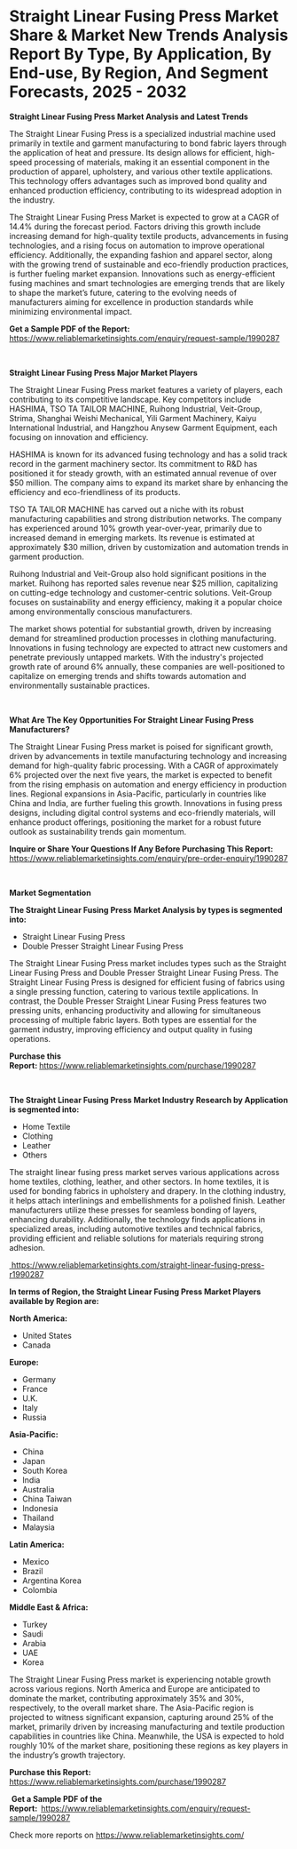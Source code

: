 <p><h1>Straight Linear Fusing Press Market Share & Market New Trends Analysis Report By Type, By Application, By End-use, By Region, And Segment Forecasts, 2025 - 2032</h1></p><p><strong>Straight Linear Fusing Press Market Analysis and Latest Trends</strong></p>
<p><p>The Straight Linear Fusing Press is a specialized industrial machine used primarily in textile and garment manufacturing to bond fabric layers through the application of heat and pressure. Its design allows for efficient, high-speed processing of materials, making it an essential component in the production of apparel, upholstery, and various other textile applications. This technology offers advantages such as improved bond quality and enhanced production efficiency, contributing to its widespread adoption in the industry.</p><p>The Straight Linear Fusing Press Market is expected to grow at a CAGR of 14.4% during the forecast period. Factors driving this growth include increasing demand for high-quality textile products, advancements in fusing technologies, and a rising focus on automation to improve operational efficiency. Additionally, the expanding fashion and apparel sector, along with the growing trend of sustainable and eco-friendly production practices, is further fueling market expansion. Innovations such as energy-efficient fusing machines and smart technologies are emerging trends that are likely to shape the market’s future, catering to the evolving needs of manufacturers aiming for excellence in production standards while minimizing environmental impact.</p></p>
<p><strong>Get a Sample PDF of the Report:&nbsp;</strong> <a href="https://www.reliablemarketinsights.com/enquiry/request-sample/1990287?utm_campaign=2198&utm_medium=2&utm_source=Github&utm_content=ia&utm_term=02032025&utm_id=straight-linear-fusing-press">https://www.reliablemarketinsights.com/enquiry/request-sample/1990287</a></p>
<p>&nbsp;</p>
<p><strong>Straight Linear Fusing Press Major Market Players</strong></p>
<p><p>The Straight Linear Fusing Press market features a variety of players, each contributing to its competitive landscape. Key competitors include HASHIMA, TSO TA TAILOR MACHINE, Ruihong Industrial, Veit-Group, Strima, Shanghai Weishi Mechanical, Yili Garment Machinery, Kaiyu International Industrial, and Hangzhou Anysew Garment Equipment, each focusing on innovation and efficiency.</p><p>HASHIMA is known for its advanced fusing technology and has a solid track record in the garment machinery sector. Its commitment to R&D has positioned it for steady growth, with an estimated annual revenue of over $50 million. The company aims to expand its market share by enhancing the efficiency and eco-friendliness of its products.</p><p>TSO TA TAILOR MACHINE has carved out a niche with its robust manufacturing capabilities and strong distribution networks. The company has experienced around 10% growth year-over-year, primarily due to increased demand in emerging markets. Its revenue is estimated at approximately $30 million, driven by customization and automation trends in garment production.</p><p>Ruihong Industrial and Veit-Group also hold significant positions in the market. Ruihong has reported sales revenue near $25 million, capitalizing on cutting-edge technology and customer-centric solutions. Veit-Group focuses on sustainability and energy efficiency, making it a popular choice among environmentally conscious manufacturers.</p><p>The market shows potential for substantial growth, driven by increasing demand for streamlined production processes in clothing manufacturing. Innovations in fusing technology are expected to attract new customers and penetrate previously untapped markets. With the industry's projected growth rate of around 6% annually, these companies are well-positioned to capitalize on emerging trends and shifts towards automation and environmentally sustainable practices.</p></p>
<p>&nbsp;</p>
<p><strong>What Are The Key Opportunities For Straight Linear Fusing Press Manufacturers?</strong></p>
<p><p>The Straight Linear Fusing Press market is poised for significant growth, driven by advancements in textile manufacturing technology and increasing demand for high-quality fabric processing. With a CAGR of approximately 6% projected over the next five years, the market is expected to benefit from the rising emphasis on automation and energy efficiency in production lines. Regional expansions in Asia-Pacific, particularly in countries like China and India, are further fueling this growth. Innovations in fusing press designs, including digital control systems and eco-friendly materials, will enhance product offerings, positioning the market for a robust future outlook as sustainability trends gain momentum.</p></p>
<p><strong>Inquire or Share Your Questions If Any Before Purchasing This Report:</strong> <a href="https://www.reliablemarketinsights.com/enquiry/pre-order-enquiry/1990287?utm_campaign=2198&utm_medium=2&utm_source=Github&utm_content=ia&utm_term=02032025&utm_id=straight-linear-fusing-press">https://www.reliablemarketinsights.com/enquiry/pre-order-enquiry/1990287</a></p>
<p>&nbsp;</p>
<p><strong>Market Segmentation</strong></p>
<p><strong>The Straight Linear Fusing Press Market Analysis by types is segmented into:</strong></p>
<p><ul><li>Straight Linear Fusing Press</li><li>Double Presser Straight Linear Fusing Press</li></ul></p>
<p><p>The Straight Linear Fusing Press market includes types such as the Straight Linear Fusing Press and Double Presser Straight Linear Fusing Press. The Straight Linear Fusing Press is designed for efficient fusing of fabrics using a single pressing function, catering to various textile applications. In contrast, the Double Presser Straight Linear Fusing Press features two pressing units, enhancing productivity and allowing for simultaneous processing of multiple fabric layers. Both types are essential for the garment industry, improving efficiency and output quality in fusing operations.</p></p>
<p><strong>Purchase this Report:&nbsp;</strong><a href="https://www.reliablemarketinsights.com/purchase/1990287?utm_campaign=2198&utm_medium=2&utm_source=Github&utm_content=ia&utm_term=02032025&utm_id=straight-linear-fusing-press">https://www.reliablemarketinsights.com/purchase/1990287</a></p>
<p>&nbsp;</p>
<p><strong>The Straight Linear Fusing Press Market Industry Research by Application is segmented into:</strong></p>
<p><ul><li>Home Textile</li><li>Clothing</li><li>Leather</li><li>Others</li></ul></p>
<p><p>The straight linear fusing press market serves various applications across home textiles, clothing, leather, and other sectors. In home textiles, it is used for bonding fabrics in upholstery and drapery. In the clothing industry, it helps attach interlinings and embellishments for a polished finish. Leather manufacturers utilize these presses for seamless bonding of layers, enhancing durability. Additionally, the technology finds applications in specialized areas, including automotive textiles and technical fabrics, providing efficient and reliable solutions for materials requiring strong adhesion.</p></p>
<p><a href="https://www.reliablemarketinsights.com/straight-linear-fusing-press-r1990287?utm_campaign=2198&utm_medium=2&utm_source=Github&utm_content=ia&utm_term=02032025&utm_id=straight-linear-fusing-press">&nbsp;https://www.reliablemarketinsights.com/straight-linear-fusing-press-r1990287</a></p>
<p><strong>In terms of Region, the Straight Linear Fusing Press Market Players available by Region are:</strong></p>
<p>
    <p> <strong> North America: </strong>
        <ul>
            <li>United States</li>
            <li>Canada</li>
        </ul>
        </p> 
    <p> <strong> Europe: </strong>
        <ul>
            <li>Germany</li>
            <li>France</li>
            <li>U.K.</li>
            <li>Italy</li>
            <li>Russia</li>
        </ul>
        </p> 
    <p> <strong> Asia-Pacific: </strong>
        <ul>
            <li>China</li>
            <li>Japan</li>
            <li>South Korea</li>
            <li>India</li>
            <li>Australia</li>
            <li>China Taiwan</li>
            <li>Indonesia</li>
            <li>Thailand</li>
            <li>Malaysia</li>
        </ul>
        </p> 
    <p> <strong> Latin America: </strong>
        <ul>
            <li>Mexico</li>
            <li>Brazil</li>
            <li>Argentina Korea</li>
            <li>Colombia</li>
        </ul>
        </p> 
    <p> <strong> Middle East & Africa: </strong>
        <ul>
            <li>Turkey</li>
            <li>Saudi</li>
            <li>Arabia</li>
            <li>UAE</li>
            <li>Korea</li>
        </ul>
    </p>
    </p>
<p><p>The Straight Linear Fusing Press market is experiencing notable growth across various regions. North America and Europe are anticipated to dominate the market, contributing approximately 35% and 30%, respectively, to the overall market share. The Asia-Pacific region is projected to witness significant expansion, capturing around 25% of the market, primarily driven by increasing manufacturing and textile production capabilities in countries like China. Meanwhile, the USA is expected to hold roughly 10% of the market share, positioning these regions as key players in the industry’s growth trajectory.</p></p>
<p><strong>Purchase this Report: </strong><a href="https://www.reliablemarketinsights.com/purchase/1990287?utm_campaign=2198&utm_medium=2&utm_source=Github&utm_content=ia&utm_term=02032025&utm_id=straight-linear-fusing-press">https://www.reliablemarketinsights.com/purchase/1990287</a></p>
<p>&nbsp;<strong>Get a Sample PDF of the Report:&nbsp;&nbsp;</strong><a href="https://www.reliablemarketinsights.com/enquiry/request-sample/1990287?utm_campaign=2198&utm_medium=2&utm_source=Github&utm_content=ia&utm_term=02032025&utm_id=straight-linear-fusing-press">https://www.reliablemarketinsights.com/enquiry/request-sample/1990287</a></p>
<p><strong></strong></p>
<p>Check more reports on <a href="https://www.reliablemarketinsights.com/?utm_campaign=2198&utm_medium=2&utm_source=Github&utm_content=ia&utm_term=02032025&utm_id=straight-linear-fusing-press">https://www.reliablemarketinsights.com/</a></p>